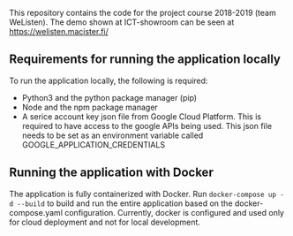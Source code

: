 This repository contains the code for the project course 2018-2019 (team WeListen). The demo shown at ICT-showroom can be seen at https://welisten.macister.fi/

## Requirements for running the application locally
To run the application locally, the following is required:
- Python3 and the python package manager (pip)
- Node and the npm package manager
- A serice account key json file from Google Cloud Platform. This is required to have access to the google APIs being used. This json file needs to be set as an environment variable called GOOGLE_APPLICATION_CREDENTIALS

## Running the application with Docker
The application is fully containerized with Docker. Run `docker-compose up -d --build` to build and run the entire application based on the docker-compose.yaml configuration. Currently, docker is configured and used only for cloud deployment and not for local development. 
